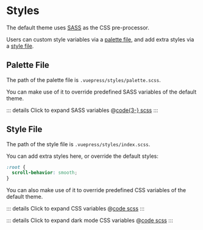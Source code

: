 # Styles

<NpmBadge package="@vuepress/theme-default" />

The default theme uses [SASS](https://sass-lang.com/) as the CSS pre-processor.

Users can custom style variables via a [palette file](#palette-file),
and add extra styles via a [style file](#style-file).

## Palette File

The path of the palette file is `.vuepress/styles/palette.scss`.

You can make use of it to override predefined SASS variables of the default theme.

::: details Click to expand SASS variables
@[code{3-} scss](@vuepress/theme-default/src/client/styles/_variables.scss)
:::

## Style File

The path of the style file is `.vuepress/styles/index.scss`.

You can add extra styles here, or override the default styles:

```scss
:root {
  scroll-behavior: smooth;
}
```

You can also make use of it to override predefined CSS variables of the default theme.

::: details Click to expand CSS variables
@[code scss](@vuepress/theme-default/src/client/styles/vars.scss)
:::

::: details Click to expand dark mode CSS variables
@[code scss](@vuepress/theme-default/src/client/styles/vars-dark.scss)
:::

